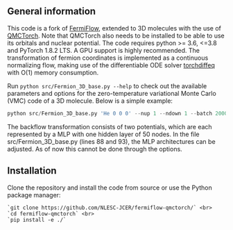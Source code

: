 ## General information

This code is a fork of [FermiFlow](https://github.com/buwantaiji/FermiFlow), extended to 3D molecules with the use of [QMCTorch](https://github.com/NLESC-JCER/QMCTorch). Note that QMCTorch also needs to be installed to be able to use its orbitals and nuclear potential.
The code requires python >= 3.6, <=3.8 and PyTorch 1.8.2 LTS. A GPU support is highly recommended. The transformation of fermion coordinates is implemented as a continuous normalizing flow, making use of the differentiable ODE solver [torchdiffeq](https://github.com/rtqichen/torchdiffeq) with O(1) memory consumption.

Run `python src/Fermion_3D_base.py --help` to check out the available parameters and options for the zero-temperature variational Monte Carlo (VMC) code of a 3D molecule. Below is a simple example:

```python
python src/Fermion_3D_base.py 'He 0 0 0' --nup 1 --ndown 1 --batch 2000 --iternum 1000 --cuda 0
```

The backflow transformation consists of two potentials, which are each represented by a MLP with one hidden layer of 50 nodes.
In the file src/Fermion_3D_base.py (lines 88 and 93), the MLP architectures can be adjusted. As of now this cannot be done through the options.

## Installation

Clone the repository and install the code from source or use the Python package manager:

    `git clone https://github.com/NLESC-JCER/fermiflow-qmctorch/` <br>
    `cd fermiflow-qmctorch` <br>
    `pip install -e ./`
